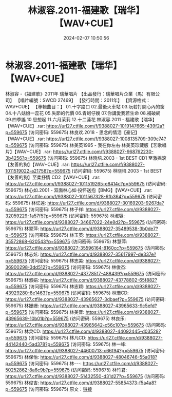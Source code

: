 ﻿---
title: 林淑容.2011-福建歌【瑞华】【WAV+CUE】
date: 2024-02-07 10:50:56
categories: WAV车载音乐、镜像
tags: 华语中文
---
# 林淑容.2011-福建歌【瑞华】【WAV+CUE】

林淑容 -《福建歌》2011年 瑞華唱片
【出品發行：瑞華唱片企業（馬）有限公司】
【唱片編號：SWCD 27469】
【發行時間：2011年】
【資源格式：WAV+CUE】
【專輯曲目：】
01.十字路口
02.最後火車站
03.阮若打開心內的窗
04.十八姑娘一蕊花
05.失節的代價
06.青蚵仔嫂
07.你講愛我若生命
08.補破網
09.四季謠
10.思想起
11.六月茉莉
12.十二蓮花
林淑容.2011 - 福建歌【瑞华】【WAV+CUE】.rar: https://url27.ctfile.com/f/9388027-1019147665-439f2a?p=559675
(访问密码: 559675)
林良欢.2018 - 思念的情泪【豪记】【WAV+CUE】.rar: https://url27.ctfile.com/f/9388027-1008135709-309c74?p=559675
(访问密码: 559675)
林美英1995 - 我在你左右·林美英珍藏版【艺歌唱片】【WAV+CUE】.rar: https://url27.ctfile.com/f/9388027-968762230-3b4256?p=559675
(访问密码: 559675)
林晓培.2003 - 1st BEST CD1 至激摇滚【友善的狗】【WAV+CUE】.rar: https://url27.ctfile.com/f/9388027-1011519022-a21758?p=559675
(访问密码: 559675)
林晓培.2003 - 1st BEST 【友善的狗】至柔抒情 CD2【WAV+CUE】.rar: https://url27.ctfile.com/f/9388027-1011519265-e8414c?p=559675
(访问密码: 559675)
林心如.2001 - 双面林心如·投怀送抱【BMG】【WAV+CUE】.rar: https://url27.ctfile.com/f/9388027-1011567328-6fb364?p=559675
(访问密码: 559675)
林忆莲: https://url27.ctfile.com/d/9388027-30169203-9267da?p=559675
(访问密码: 559675)
林子祥: https://url27.ctfile.com/d/9388027-32059229-1a57f5?p=559675
(访问密码: 559675)
林淑容: https://url27.ctfile.com/d/9388027-34667022-24e8d2?p=559675
(访问密码: 559675)
林翠萍: https://url27.ctfile.com/d/9388027-35489538-3b0de7?p=559675
(访问密码: 559675)
林玉英: https://url27.ctfile.com/d/9388027-35572868-620543?p=559675
(访问密码: 559675)
林慧萍: https://url27.ctfile.com/d/9388027-35596164-8160cc?p=559675
(访问密码: 559675)
林志炫: https://url27.ctfile.com/d/9388027-35617997-de337e?p=559675
(访问密码: 559675)
林志美: https://url27.ctfile.com/d/9388027-36900298-3dd512?p=559675
(访问密码: 559675)
林俊杰: https://url27.ctfile.com/d/9388027-43778517-488439?p=559675
(访问密码: 559675)
林淑娟: https://url27.ctfile.com/d/9388027-43778802-65f882?p=559675
(访问密码: 559675)
林志颖: https://url27.ctfile.com/d/9388027-43929280-8e1463?p=559675
(访问密码: 559675)
林珊CD: https://url27.ctfile.com/d/9388027-43965627-3dbaef?p=559675
(访问密码: 559675)
林姗姗: https://url27.ctfile.com/d/9388027-43965633-9c5efd?p=559675
(访问密码: 559675)
林美音: https://url27.ctfile.com/d/9388027-43965639-10b01b?p=559675
(访问密码: 559675)
林良乐: https://url27.ctfile.com/d/9388027-43965642-c56c10?p=559675
(访问密码: 559675)
林灵CD: https://url27.ctfile.com/d/9388027-44092445-d03528?p=559675
(访问密码: 559675)
林凡CD: https://url27.ctfile.com/d/9388027-44142440-5ad378?p=559675
(访问密码: 559675)
林一峰: https://url27.ctfile.com/d/9388027-44600713-c66f94?p=559675
(访问密码: 559675)
林保怡: https://url27.ctfile.com/d/9388027-48046746-55a018?p=559675
(访问密码: 559675)
林---: https://url27.ctfile.com/d/9388027-50252862-8a6c9b?p=559675
(访问密码: 559675)
林竹君: https://url27.ctfile.com/d/9388027-51432550-d31d27?p=559675
(访问密码: 559675)
林俊吉: https://url27.ctfile.com/d/9388027-55854373-f5a4a8?p=559675
(访问密码: 559675)
原文：[链接](https://blog.sina.com.cn/s/blog_1647c7e76010314f1.html)